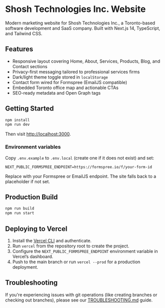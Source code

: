 # Shosh Technologies Inc. Website

Modern marketing website for Shosh Technologies Inc., a Toronto-based software development and SaaS company. Built with Next.js 14, TypeScript, and Tailwind CSS.

## Features

- Responsive layout covering Home, About, Services, Products, Blog, and Contact sections
- Privacy-first messaging tailored to professional services firms
- Dark/light theme toggle stored in `localStorage`
- Contact form wired for Formspree (EmailJS compatible)
- Embedded Toronto office map and actionable CTAs
- SEO-ready metadata and Open Graph tags

## Getting Started

```bash
npm install
npm run dev
```

Then visit [http://localhost:3000](http://localhost:3000).

### Environment variables

Copy `.env.example` to `.env.local` (create one if it does not exist) and set:

```
NEXT_PUBLIC_FORMSPREE_ENDPOINT=https://formspree.io/f/your-form-id
```

Replace with your Formspree or EmailJS endpoint. The site falls back to a placeholder if not set.

## Production Build

```bash
npm run build
npm run start
```

## Deploying to Vercel

1. Install the [Vercel CLI](https://vercel.com/docs/cli) and authenticate.
2. Run `vercel` from the repository root to create the project.
3. Configure the `NEXT_PUBLIC_FORMSPREE_ENDPOINT` environment variable in Vercel’s dashboard.
4. Push to the main branch or run `vercel --prod` for a production deployment.

## Troubleshooting

If you're experiencing issues with git operations (like creating branches or checking out branches), please see our [TROUBLESHOOTING.md](TROUBLESHOOTING.md) guide.
